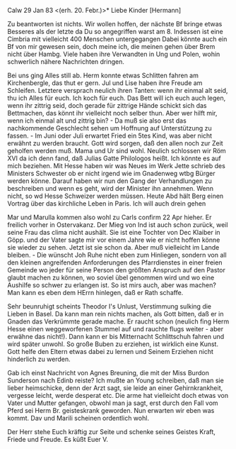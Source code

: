  Calw 29 Jan 83
 <(erh. 20. Febr.)>*
Liebe Kinder [Hermann]

Zu beantworten ist nichts. Wir wollen hoffen, der nächste Bf bringe etwas Besseres als der letzte da Du so angegriffen warst am 8. Indessen ist eine Cimbria mit vielleicht 400 Menschen untergegangen Dabei könnte auch ein Bf von mir gewesen sein, doch meine ich, die meinen gehen über Brem nicht über Hambg. Viele haben ihre Verwandten in Ung und Polen, wohin schwerlich nähere Nachrichten dringen.

Bei uns ging Alles still ab. Herm konnte etwas Schlitten fahren am Kirchenbergle, das thut er gern. Jul und Lise haben ihre Freude am Schleifen. Letztere versprach neulich ihren Tanten: wenn ihr einmal alt seid, thu ich Alles für euch. Ich koch für euch. Das Bett will ich euch auch legen, wenn ihr zittrig seid, doch gerade für zittrige Hände schickt sich das Bettmachen, das könnt ihr vielleicht noch selber thun. Aber wer hilft mir, wenn ich einmal alt und zittrig bin? - Da muß sie also erst das nachkommende Geschlecht sehen um Hoffnung auf Unterstützung zu fassen. - Im Juni oder Juli erwartet Fried ein 5tes Kind, was aber nicht erwähnt zu werden braucht. Gott wird sorgen, daß den allen noch zur Zeit geholfen werden muß. 
Mama und Ur sind wohl. Neulich schlossen wir Röm XVI da ich denn fand, daß Julias Gatte Philologos heißt. Ich könnte es auf mich beziehen. 
Mit Hesse haben wir was Neues im Werk Jette schrieb des Ministers Schwester ob er nicht irgend wie im Gnadenweg wtbg Bürger werden könne. Darauf haben wir nun den Gang der Verhandlungen zu beschreiben und wenn es geht, wird der Minister ihn annehmen. Wenn nicht, so wd Hesse Schweizer werden müssen. 
Heute Abd hält Berg einen Vortrag über das kirchliche Leben in Paris. Ich will auch drein gehen

Mar und Marulla kommen also wohl zu Carls confirm 22 Apr hieher. Er freilich vorher in Ostervakanz. Der Mieg von Ind ist auch schon zurück, weil seine Frau das clima nicht aushält. Sie ist eine Tochter von Dec Klaiber in Göpp. und der Vater sagte mir vor einem Jahre wie er nicht hoffen könne sie wieder zu sehen. Jetzt ist sie schon da. Aber muß vielleicht im Lande bleiben. - Die wünscht Joh Ruhe nicht eben zum Hinliegen, sondern von all den kleinen angreifenden Anforderungen des Pfarrdienstes in einer freien Gemeinde wo jeder für seine Person den größten Anspruch auf den Pastor glaubt machen zu können, wo soviel übel genommen wird und wo eine Aushilfe so schwer zu erlangen ist. So ist mirs auch, aber was machen? Man kann es eben dem HErrn hinlegen, daß er Rath schaffe.

Sehr beunruhigt scheints Theodor I's Unlust, Verstimmung sulking die Lieben in Basel. Da kann man rein nichts machen, als Gott bitten, daß er in Gnaden das Verkrümmte gerade mache. Er raucht schon (neulich fing Herm Hesse einen weggeworfenen Stummel auf und rauchte flugs weiter - aber erwähne das nicht!). Dann kann er bis Mitternacht Schlittschuh fahren und wird später unwohl. So große Buben zu erziehen, ist wirklich eine Kunst. Gott helfe den Eltern etwas dabei zu lernen und Seinem Erziehen nicht hinderlich zu werden.

Gab ich einst Nachricht von Agnes Breuning, die mit der Miss Burdon Sunderson nach Edinb reiste? Ich mußte an Young schreiben, daß man sie lieber heimschicke, denn der Arzt sagt, sie leide an einer Gehirnkrankheit, vergesse leicht, werde desperat etc. Die arme hat vielleicht doch etwas von Vater und Mutter gefangen, obwohl man ja sagt, erst durch den Fall vom Pferd sei Herm Br. geisteskrank geworden. Nun erwarten wir eben was kommt. Dav und Marili scheinen ordentlich wohl.

Der Herr stehe Euch kräftig zur Seite und schenke seines Geistes Kraft, Friede und Freude. Es küßt
 Euer V.
